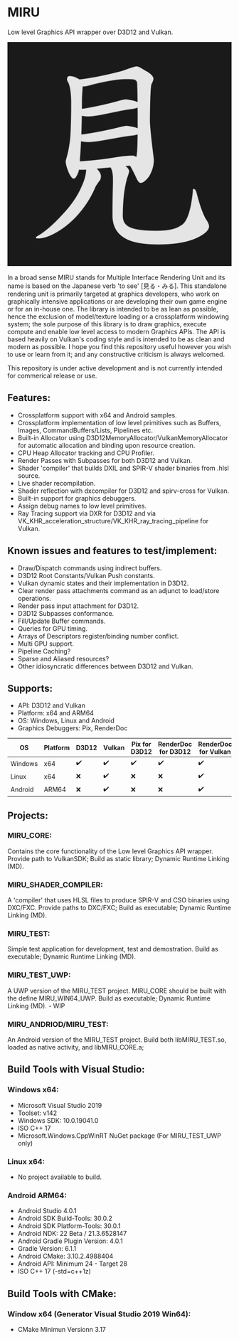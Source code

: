 # MIRU
Low level Graphics API wrapper over D3D12 and Vulkan.

![MIRU_LOGO](/logo.png)

In a broad sense MIRU stands for Multiple Interface Rendering Unit and its name is based on the Japanese verb 'to see' [見る・みる]. This standalone rendering unit is primarily targeted at graphics developers, who work on graphically intensive applications or are developing their own game engine or for an in-house one. The library is intended to be as lean as possible, hence the exclusion of model/texture loading or a crossplatform windowing system; the sole purpose of this library is to draw graphics, execute compute and enable low level access to modern Graphics APIs. The API is based heavily on Vulkan's coding style and is intended to be as clean and modern as possible.
I hope you find this repository useful however you wish to use or learn from it; and any constructive criticism is always welcomed.

This repository is under active development and is not currently intended for commerical release or use.

## Features:
- Crossplatform support with x64 and Android samples.
- Crossplatform implementation of low level primitives such as Buffers, Images, CommandBuffers/Lists, Pipelines etc.
- Built-in Allocator using D3D12MemoryAllocator/VulkanMemoryAllocator for automatic allocation and binding upon resource creation.
- CPU Heap Allocator tracking and CPU Profiler.
- Render Passes with Subpasses for both D3D12 and Vulkan.
- Shader 'compiler' that builds DXIL and SPIR-V shader binaries from .hlsl source.
- Live shader recompilation.
- Shader reflection with dxcompiler for D3D12 and spirv-cross for Vulkan.
- Built-in support for graphics debuggers.
- Assign debug names to low level primitives.
- Ray Tracing support via DXR for D3D12 and via VK_KHR_acceleration_structure/VK_KHR_ray_tracing_pipeline for Vulkan.

## Known issues and features to test/implement:
- Draw/Dispatch commands using indirect buffers.
- D3D12 Root Constants/Vulkan Push constants.
- Vulkan dynamic states and their implementation in D3D12.
- Clear render pass attachments command as an adjunct to load/store operations.
- Render pass input attachment for D3D12.
- D3D12 Subpasses conformance.
- Fill/Update Buffer commands.
- Queries for GPU timing.
- Arrays of Descriptors register/binding number conflict.
- Multi GPU support.
- Pipeline Caching?
- Sparse and Aliased resources?
- Other idiosyncratic differences between D3D12 and Vulkan.

## Supports:
- API: D3D12 and Vulkan
- Platform: x64 and ARM64
- OS: Windows, Linux and Android
- Graphics Debuggers: Pix, RenderDoc

| OS      | Platform | D3D12            | Vulkan           | Pix for D3D12    | RenderDoc for D3D12 | RenderDoc for Vulkan |
| ------- | -------- | ---------------- | ---------------- | ---------------- | ------------------- | -------------------- |
| Windows | x64      |:heavy_check_mark:|:heavy_check_mark:|:heavy_check_mark:|:heavy_check_mark:   |:heavy_check_mark:    |
| Linux   | x64      |:x:               |:heavy_check_mark:|:x:               |:x:                  |:heavy_check_mark:    |
| Android | ARM64    |:x:               |:heavy_check_mark:|:x:               |:x:                  |:heavy_check_mark:    |

## Projects:
### MIRU_CORE: 
Contains the core functionality of the Low level Graphics API wrapper. Provide path to VulkanSDK; Build as static library; Dynamic Runtime Linking (MD).

### MIRU_SHADER_COMPILER: 
A 'compiler' that uses HLSL files to produce SPIR-V and CSO binaries using DXC/FXC. Provide paths to DXC/FXC; Build as executable; Dynamic Runtime Linking (MD).

### MIRU_TEST: 
Simple test application for development, test and demostration. Build as executable; Dynamic Runtime Linking (MD).

### MIRU_TEST_UWP:
A UWP version of the MIRU_TEST project. MIRU_CORE should be built with the define MIRU_WIN64_UWP. Build as executable; Dynamic Runtime Linking (MD). - WIP

### MIRU_ANDRIOD/MIRU_TEST:
An Android version of the MIRU_TEST project. Build both libMIRU_TEST.so, loaded as native activity, and libMIRU_CORE.a;

## Build Tools with Visual Studio:
### Windows x64:
- Microsoft Visual Studio 2019
- Toolset: v142 
- Windows SDK: 10.0.19041.0
- ISO C++ 17
- Microsoft.Windows.CppWinRT NuGet package (For MIRU_TEST_UWP only)

### Linux x64:
- No project available to build.

### Android ARM64:
- Android Studio 4.0.1
- Android SDK Build-Tools: 30.0.2
- Android SDK Platform-Tools: 30.0.1
- Android NDK: 22 Beta / 21.3.6528147
- Android Gradle Plugin Version: 4.0.1
- Gradle Version: 6.1.1
- Android CMake: 3.10.2.4988404
- Android API: Minimum 24 - Target 28
- ISO C++ 17 (-std=c++1z)

## Build Tools with CMake:
### Window x64 (Generator Visual Studio 2019 Win64):
- CMake Minimun Versionn 3.17

